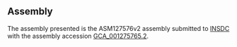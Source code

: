 

Assembly
--------

The assembly presented is the ASM127576v2 assembly submitted to
[INSDC](http://www.insdc.org) with the assembly accession
[GCA\_001275765.2](http://www.ebi.ac.uk/ena/data/view/GCA_001275765.2).
